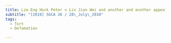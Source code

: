```yaml
---
title: Lim Eng Hock Peter v Lin Jian Wei and another and another appeal
subtitle: "[2010] SGCA 26 / 28\_July\_2010"
tags:
  - Tort
  - Defamation

---
```


